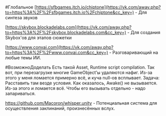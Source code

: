 #Глобальное
[https://sfbgames.itch.io/chiptone](https://vk.com/away.php?to=https%3A%2F%2Fsfbgames.itch.io%2Fchiptone&cc_key=) - Для синтеза звуков

[https://skybox.blockadelabs.com](https://vk.com/away.php?to=https%3A%2F%2Fskybox.blockadelabs.com&cc_key=) - Для создания Skybox'ов для этапов сюжетки

[https://www.convai.com](https://vk.com/away.php?to=https%3A%2F%2Fwww.convai.com&cc_key=) - Разговаривающий на любые темы ИИ.

#ВозможноДоделать Есть такой Asset, Runtime script compilation. Так вот, при перезагрузке многие GameObject'ы удаляются нафиг. Из-за этого у меня ломается примерно всё, и куча null-ов всплывает. Задача: Расставить там везде условия.
	Как оказалось, Awake() не вызывается. Из-за этого и ломается всё. Чтобы его вызывать отдельно - надо запариваться.

https://github.com/Macoron/whisper.unity - Потенциальная система для осуществления заклинаний, произнесённых вслух.